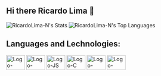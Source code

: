 ## Hi there Ricardo Lima  👋


![RicardoLima-N's Stats](https://github-readme-stats.vercel.app/api?username=RicardoLima-N&theme=dracula&show_icons=true&hide_border=true&count_private=false) ![RicardoLima-N's Top Languages](https://github-readme-stats.vercel.app/api/top-langs/?username=RicardoLima-N&theme=dracula&show_icons=true&hide_border=true&layout=compact)


## Languages and Lechnologies: 
<div align="left">
  <img align="center" alt="Logo-CSS3" src="https://cdn.jsdelivr.net/gh/devicons/devicon@latest/icons/css3/css3-original.svg" height="40" width="50">
  <img align="center" alt="Logo-HTML" src="https://cdn.jsdelivr.net/gh/devicons/devicon@latest/icons/html5/html5-original.svg" height="40" width="50">
  <img align="center" alt="Logo-JS" src="https://cdn.jsdelivr.net/gh/devicons/devicon@latest/icons/javascript/javascript-original.svg" height="40" width="50">
  <img align="center" alt="Logo-C" src="https://cdn.jsdelivr.net/gh/devicons/devicon@latest/icons/c/c-original.svg" height="40" width="50">
  <img align="center" alt="Logo-JAVA" src="https://cdn.jsdelivr.net/gh/devicons/devicon@latest/icons/java/java-original.svg" height="40" width="50">
   <img align="center" alt="Logo-Python" src="https://cdn.jsdelivr.net/gh/devicons/devicon@latest/icons/python/python-original.svg" height="40" width="50">
